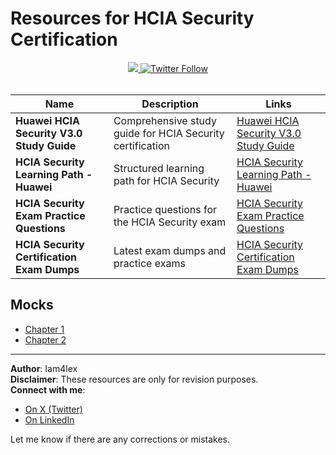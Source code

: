 # Resources for HCIA Security Certification

<div align="center">
  <a class="header-badge" target="_blank" href="https://www.linkedin.com/in/Iam4lex/">
  <img src="https://img.shields.io/badge/style--5eba00.svg?label=LinkedIn&logo=linkedin&style=social">
  </a>
  <a class="header-badge" target="_blank" href="https://twitter.com/Iam4lex">
  <img alt="Twitter Follow" src="https://img.shields.io/twitter/follow/Iam4lex?style=social">
  </a>
</div>
<br>

| Name                                         | Description                              | Links                                                   |
|----------------------------------------------|------------------------------------------|---------------------------------------------------------|
| **Huawei HCIA Security V3.0 Study Guide**    | Comprehensive study guide for HCIA Security certification | [Huawei HCIA Security V3.0 Study Guide](https://e.huawei.com/en/talent/#/certification/detail/!certificatedetail?certificationId=168&subCertificationId=271) |
| **HCIA Security Learning Path - Huawei**     | Structured learning path for HCIA Security | [HCIA Security Learning Path - Huawei](https://e.huawei.com/en/talent/#/learning-path/!courseList?learningPathId=23) |
| **HCIA Security Exam Practice Questions**    | Practice questions for the HCIA Security exam | [HCIA Security Exam Practice Questions](https://techhyme.com/hcia-security-practice-test-questions-with-answers) |
| **HCIA Security Certification Exam Dumps**   | Latest exam dumps and practice exams | [HCIA Security Certification Exam Dumps](https://www.pass4sure.com/) |

## Mocks

- [Chapter 1](https://github.com/iamalexmwangi/hcia-certified/blob/main/Mocks/mock1.md)  
- [Chapter 2](https://github.com/iamalexmwangi/hcia-certified/blob/main/Mocks/mock2.md)

---

**Author**: Iam4lex  
**Disclaimer**: These resources are only for revision purposes.  
**Connect with me**:  
- [On X (Twitter)](https://x.com/Iam4lex)  
- [On LinkedIn](https://www.linkedin.com/in/iam4lex/)

Let me know if there are any corrections or mistakes.
